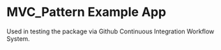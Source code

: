 # MVC_Pattern Example App

Used in testing the package via Github Continuous Integration Workflow System.


